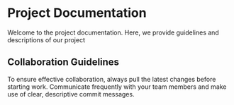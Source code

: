 # Project Documentation
Welcome to the project documentation. Here, we provide guidelines and
descriptions of our project
## Collaboration Guidelines
To ensure effective collaboration, always pull the latest changes before starting
work. Communicate frequently with your team members and make use of clear,
descriptive commit messages.
